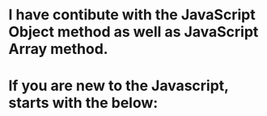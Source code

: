 <!-- 
In this sesction, we are mostly going the check the knowledge of the Array and Object methods and all.
stay tune for learning every logical concepts of JS. 
 -->

# I have contibute with the JavaScript Object method as well as JavaScript Array method.

# If you are new to the Javascript, starts with the below:
<!-- 
    Array Method
    Object Method
    AlgoBasicToIntermediate
    AlgoIntermediateToAdvance
 -->